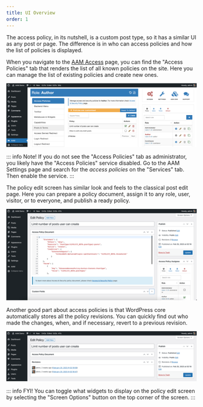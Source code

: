 ```yaml
---
title: UI Overview
order: 1
---
```


The access policy, in its nutshell, is a custom post type, so it has a similar UI as any post or page. The difference is in who can access policies and how the list of policies is displayed.

When you navigate to the [AAM Access](/plugin/advanced-access-manager/ui-overview#access-page) page, you can find the "Access Policies" tab that renders the list of all known policies on the site. Here you can manage the list of existing policies and create new ones.

![AAM Access Policies Tab](./assets/aam-access-policies-tab.png)

::: info Note!
If you do not see the "Access Policies" tab as administrator, you likely have the "Access Policies" service disabled. Go to the AAM Settings page and search for the _access policies_ on the "Services" tab. Then enable the service.
:::

The policy edit screen has similar look and feels to the classical post edit page. Here you can prepare a policy document, assign it to any role, user, visitor, or to everyone, and publish a ready policy.

![AAM Edit Policy Screen](./assets/aam-edit-policy-screen.png)

Another good part about access policies is that WordPress core automatically stores all the policy revisions. You can quickly find out who made the changes, when, and if necessary, revert to a previous revision.

![AAM Access Policies Revisions](./assets/aam-access-policies-revisions.png)

::: info FYI!
You can toggle what widgets to display on the policy edit screen by selecting the "Screen Options" button on the top corner of the screen.
:::